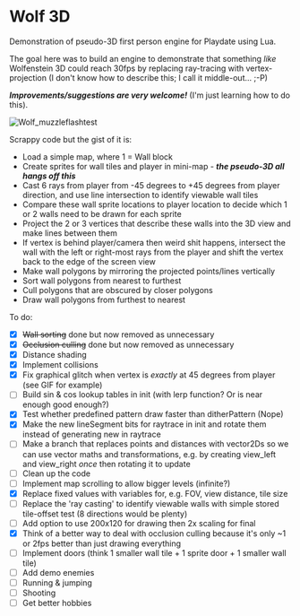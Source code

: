 # Wolf 3D
Demonstration of pseudo-3D first person engine for Playdate using Lua.

The goal here was to build an engine to demonstrate that something _like_ Wolfenstein 3D could reach 30fps by replacing ray-tracing with vertex-projection (I don't know how to describe this; I call it middle-out... ;-P)

**_Improvements/suggestions are very welcome!_** (I'm just learning how to do this).

![Wolf_muzzleflashtest](https://user-images.githubusercontent.com/79881777/185723938-085be4a4-e163-4799-a279-ec64f6523df2.gif)


Scrappy code but the gist of it is:
* Load a simple map, where 1 = Wall block
* Create sprites for wall tiles and player in mini-map - **_the pseudo-3D all hangs off this_**
* Cast 6 rays from player from -45 degrees to +45 degrees from player direction, and use line intersection to identify viewable wall tiles
* Compare these wall sprite locations to player location to decide which 1 or 2 walls need to be drawn for each sprite
* Project the 2 or 3 vertices that describe these walls into the 3D view and make lines between them
* If vertex is behind player/camera then weird shit happens, intersect the wall with the left or right-most rays from the player and shift the vertex back to the edge of the screen view
* Make wall polygons by mirroring the projected points/lines vertically
* Sort wall polygons from nearest to furthest
* Cull polygons that are obscured by closer polygons 
* Draw wall polygons from furthest to nearest

To do:
- [X] ~~Wall sorting~~ done but now removed as unnecessary
- [X] ~~Occlusion culling~~ done but now removed as unnecessary
- [X] Distance shading
- [X] Implement collisions
- [X] Fix graphical glitch when vertex is _exactly_ at 45 degrees from player (see GIF for example)
- [ ] Build sin & cos lookup tables in init (with lerp function? Or is near enough good enough?)
- [X] Test whether predefined pattern draw faster than ditherPattern (Nope)
- [X] Make the new lineSegment bits for raytrace in init and rotate them instead of generating new in raytrace
- [ ] Make a branch that replaces points and distances with vector2Ds so we can use vector maths and transformations, e.g. by creating view_left and view_right _once_ then rotating it to update
- [ ] Clean up the code
- [ ] Implement map scrolling to allow bigger levels (infinite?)
- [X] Replace fixed values with variables for, e.g. FOV, view distance, tile size
- [ ] Replace the 'ray casting' to identify viewable walls with simple stored tile-offset test (8 directions would be plenty)
- [ ] Add option to use 200x120 for drawing then 2x scaling for final
- [X] Think of a better way to deal with occlusion culling because it's only ~1 or 2fps better than just drawing everything
- [ ] Implement doors (think 1 smaller wall tile + 1 sprite door + 1 smaller wall tile)
- [ ] Add demo enemies
- [ ] Running & jumping
- [ ] Shooting
- [ ] Get better hobbies
